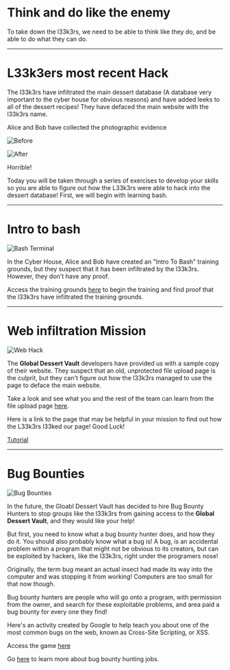 # Think and do like the enemy 

To take down the l33k3rs, we need to be able to think like they do, and be able to do what they can do. 

---

# L33k3ers most recent Hack

The l33k3rs have infiltrated the main dessert database (A database very important to the cyber house for obvious reasons) and have added leeks to all of the dessert recipes! They have defaced the main website with the l33k3rs name.

Alice and Bob have collected the photographic evidence

![Before](https://udel.codes/cyber2/Global%20Dessert%20Archive.png)

![After](https://udel.codes/cyber2/With%20Leeks.png)

Horrible!

Today you will be taken through a series of exercises to develop your skills so you are able to figure out how the L33k3rs were able to hack into the dessert database! First, we will begin with learning bash.

---

# Intro to bash 

![Bash Terminal](https://help.apple.com/assets/5D92A6940946227D4301035B/5D92A6A50946227D43010362/en_US/dfa4eabaceda47fa30991ecfd2c28d7c.png)

In the Cyber House, Alice and Bob have created an "Intro To Bash" training grounds, but they suspect that it has been infiltrated by the l33k3rs. However, they don't have any proof. 

Access the training grounds <a href="https://udel.codes/cyber2/Bash_Tutorial" target="_blank">here</a> to begin the training and find proof that the l33k3rs have infiltrated the training grounds.  

---

# Web infiltration Mission

![Web Hack](https://us.res.keymedia.com/files/image/iStock_databreach1_68635595_SMALL%20(500%20x%20333).jpg)

The **Global Dessert Vault** developers have provided us with a sample copy of their website. They suspect that an old, unprotected file upload page is the culprit, but they can't figure out how the l33k3rs managed to use the page to deface the main website. 

Take a look and see what you and the rest of the team can learn from the file upload page <a href="http://desserts.gel.webfactional.com/" target="_blank">here</a>.

Here is a link to the page that may be helpful in your mission to find out how the L33k3rs l33ked our page! Good Luck! 

<a href="https://udel.codes/cyber2/File_Upload_Tutorial" target="_blank">Tutorial</a>

---

# Bug Bounties

![Bug Bounties](https://miro.medium.com/max/800/0*lHeMJ6vBYiSYvPaZ.png)

In the future, the Gloabl Dessert Vault has decided to hire Bug Bounty Hunters to stop groups like the l33k3rs from gaining access to the **Global Dessert Vault**, and they would like your help! 

But first, you need to know what a bug bounty hunter does, and how they do it. 
You should also probably know what a bug is! A bug, is an accidental problem within a program that might not be obvious to its creators, but can be exploited by hackers, like the l33k3rs, right under the programers nose! 

Originally, the term bug meant an actual insect had made its way into the computer and was stopping it from working! Computers are too small for that now though. 

Bug bounty hunters are people who will go onto a program, with permission from the owner, and search for these exploitable problems, and area paid a bug bounty for every one they find! 

Here's an activity created by Google to help teach you about one of the most common bugs on the web, known as Cross-Site Scripting, or XSS. 

Access the game [here](https://xss-game.appspot.com/?utm_source=webopsweekly&utm_medium=email)

Go [here](https://www.hackerone.com/internet-bug-bounty) to learn more about bug bounty hunting jobs. 

